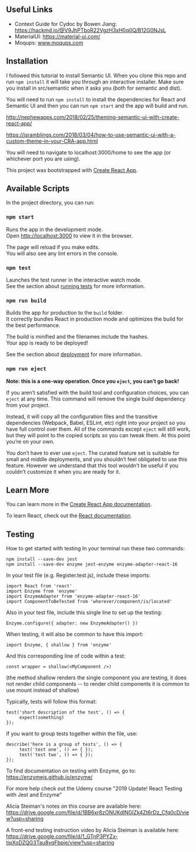 ## Useful Links

* Context Guide for Cydoc by Bowen Jiang: https://hackmd.io/@V9JhPTboR22VgzH3xH0q0Q/B12G0NJsL
* MaterialUI: https://material-ui.com/
* Moqups: www.moqups.com

## Installation
I followed this tutorial to install Semantic UI. When you clone this repo and run `npm install` it will take you through 
an interactive installer. Make sure you install in src/semantic when it asks you (both for semantic and dist). 

You will need to run `npm install` to install the dependencies for React and Semantic UI and then 
you can run `npm start` and the app will build and run. 

http://nephewapps.com/2018/02/25/theming-semantic-ui-with-create-react-app/

https://jsramblings.com/2018/03/04/how-to-use-semantic-ui-with-a-custom-theme-in-your-CRA-app.html

You will need to navigate to localhost:3000/home to see the app (or whichever port you are using).

This project was bootstrapped with [Create React App](https://github.com/facebook/create-react-app).

## Available Scripts

In the project directory, you can run:

### `npm start`

Runs the app in the development mode.<br>
Open [http://localhost:3000](http://localhost:3000) to view it in the browser.

The page will reload if you make edits.<br>
You will also see any lint errors in the console.

### `npm test`

Launches the test runner in the interactive watch mode.<br>
See the section about [running tests](https://facebook.github.io/create-react-app/docs/running-tests) for more information.

### `npm run build`

Builds the app for production to the `build` folder.<br>
It correctly bundles React in production mode and optimizes the build for the best performance.

The build is minified and the filenames include the hashes.<br>
Your app is ready to be deployed!

See the section about [deployment](https://facebook.github.io/create-react-app/docs/deployment) for more information.

### `npm run eject`

**Note: this is a one-way operation. Once you `eject`, you can’t go back!**

If you aren’t satisfied with the build tool and configuration choices, you can `eject` at any time. This command will remove the single build dependency from your project.

Instead, it will copy all the configuration files and the transitive dependencies (Webpack, Babel, ESLint, etc) right into your project so you have full control over them. All of the commands except `eject` will still work, but they will point to the copied scripts so you can tweak them. At this point you’re on your own.

You don’t have to ever use `eject`. The curated feature set is suitable for small and middle deployments, and you shouldn’t feel obligated to use this feature. However we understand that this tool wouldn’t be useful if you couldn’t customize it when you are ready for it.

## Learn More

You can learn more in the [Create React App documentation](https://facebook.github.io/create-react-app/docs/getting-started).

To learn React, check out the [React documentation](https://reactjs.org/).

## Testing

How to get started with testing
In your terminal run these two commands:
```
npm install --save-dev jest
npm install --save-dev enzyme jest-enzyme enzyme-adapter-react-16
```

In your test file (e.g. Register.test.js), include these imports:

```
import React from 'react'
import Enzyme from 'enzyme'
import EnzymeAdapter from 'enzyme-adapter-react-16'
import ComponentToBeTested from 'wherever/component/is/located'
```

Also in your test file, include this single line to set up the testing:

```
Enzyme.configure({ adapter: new EnzymeAdapter() })
```

When testing, it will also be common to have this import:

```
import Enzyme, { shallow } from 'enzyme'
```

And this corresponding line of code within a test:

```
const wrapper = shallow(<MyComponent />)
```

(the method shallow renders the single component you are testing, it does not render child components -- to render child components it is common to use mount instead of shallow)

Typically, tests will follow this format:

```
test('short description of the test', () => {
     expect(something)
});
```

If you want to group tests together within the file, use:

```
describe('here is a group of tests', () => {
     test('test one', () => { });
     test('test two', () => { });
});
```

To find documentation on testing with Enzyme, go to:
https://enzymejs.github.io/enzyme/

For more help check out the Udemy course "2019 Update! React Testing with Jest and Enzyme"

Alicia Steiman's notes on this course are available here: https://drive.google.com/file/d/1BB6xr8zONUKdINGIZk4Zt6rDz_Cfq0cD/view?usp=sharing

A front-end testing instruction video by Alicia Steiman is available here: https://drive.google.com/file/d/1_GTnP3PYZx-tipXoDZQG3Tau8vqFbpje/view?usp=sharing
